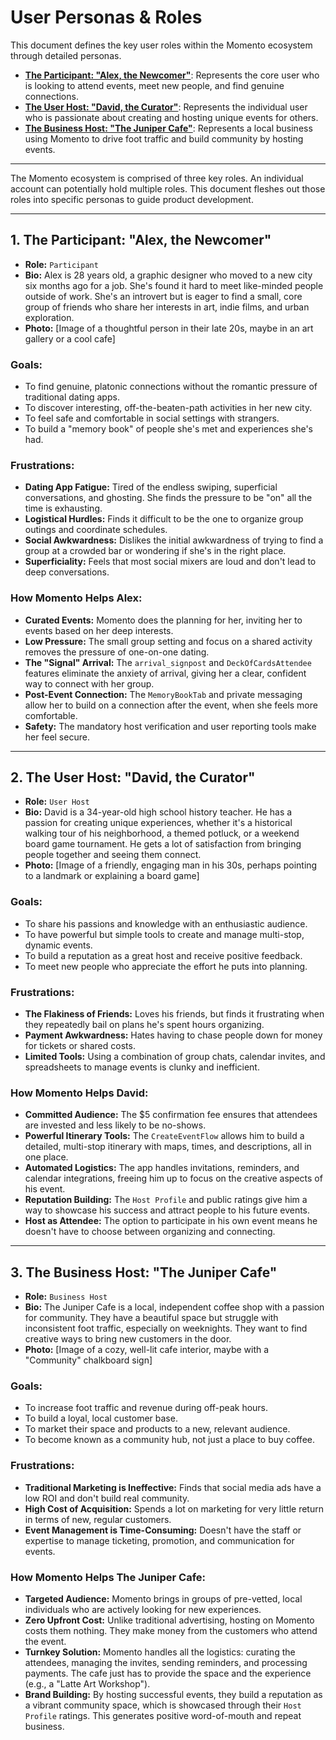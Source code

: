 # User Personas & Roles

This document defines the key user roles within the Momento ecosystem through detailed personas.

- **[The Participant: "Alex, the Newcomer"](#1-the-participant-alex-the-newcomer)**: Represents the core user who is looking to attend events, meet new people, and find genuine connections.
- **[The User Host: "David, the Curator"](#2-the-user-host-david-the-curator)**: Represents the individual user who is passionate about creating and hosting unique events for others.
- **[The Business Host: "The Juniper Cafe"](#3-the-business-host-the-juniper-cafe)**: Represents a local business using Momento to drive foot traffic and build community by hosting events.

---

The Momento ecosystem is comprised of three key roles. An individual account can potentially hold multiple roles. This document fleshes out those roles into specific personas to guide product development.

---

## 1. The Participant: "Alex, the Newcomer"

- **Role:** `Participant`
- **Bio:** Alex is 28 years old, a graphic designer who moved to a new city six months ago for a job. She's found it hard to meet like-minded people outside of work. She's an introvert but is eager to find a small, core group of friends who share her interests in art, indie films, and urban exploration.
- **Photo:** [Image of a thoughtful person in their late 20s, maybe in an art gallery or a cool cafe]

### Goals:

- To find genuine, platonic connections without the romantic pressure of traditional dating apps.
- To discover interesting, off-the-beaten-path activities in her new city.
- To feel safe and comfortable in social settings with strangers.
- To build a "memory book" of people she's met and experiences she's had.

### Frustrations:

- **Dating App Fatigue:** Tired of the endless swiping, superficial conversations, and ghosting. She finds the pressure to be "on" all the time is exhausting.
- **Logistical Hurdles:** Finds it difficult to be the one to organize group outings and coordinate schedules.
- **Social Awkwardness:** Dislikes the initial awkwardness of trying to find a group at a crowded bar or wondering if she's in the right place.
- **Superficiality:** Feels that most social mixers are loud and don't lead to deep conversations.

### How Momento Helps Alex:

- **Curated Events:** Momento does the planning for her, inviting her to events based on her deep interests.
- **Low Pressure:** The small group setting and focus on a shared activity removes the pressure of one-on-one dating.
- **The "Signal" Arrival:** The `arrival_signpost` and `DeckOfCardsAttendee` features eliminate the anxiety of arrival, giving her a clear, confident way to connect with her group.
- **Post-Event Connection:** The `MemoryBookTab` and private messaging allow her to build on a connection after the event, when she feels more comfortable.
- **Safety:** The mandatory host verification and user reporting tools make her feel secure.

---

## 2. The User Host: "David, the Curator"

- **Role:** `User Host`
- **Bio:** David is a 34-year-old high school history teacher. He has a passion for creating unique experiences, whether it's a historical walking tour of his neighborhood, a themed potluck, or a weekend board game tournament. He gets a lot of satisfaction from bringing people together and seeing them connect.
- **Photo:** [Image of a friendly, engaging man in his 30s, perhaps pointing to a landmark or explaining a board game]

### Goals:

- To share his passions and knowledge with an enthusiastic audience.
- To have powerful but simple tools to create and manage multi-stop, dynamic events.
- To build a reputation as a great host and receive positive feedback.
- To meet new people who appreciate the effort he puts into planning.

### Frustrations:

- **The Flakiness of Friends:** Loves his friends, but finds it frustrating when they repeatedly bail on plans he's spent hours organizing.
- **Payment Awkwardness:** Hates having to chase people down for money for tickets or shared costs.
- **Limited Tools:** Using a combination of group chats, calendar invites, and spreadsheets to manage events is clunky and inefficient.

### How Momento Helps David:

- **Committed Audience:** The $5 confirmation fee ensures that attendees are invested and less likely to be no-shows.
- **Powerful Itinerary Tools:** The `CreateEventFlow` allows him to build a detailed, multi-stop itinerary with maps, times, and descriptions, all in one place.
- **Automated Logistics:** The app handles invitations, reminders, and calendar integrations, freeing him up to focus on the creative aspects of his event.
- **Reputation Building:** The `Host Profile` and public ratings give him a way to showcase his success and attract people to his future events.
- **Host as Attendee:** The option to participate in his own event means he doesn't have to choose between organizing and connecting.

---

## 3. The Business Host: "The Juniper Cafe"

- **Role:** `Business Host`
- **Bio:** The Juniper Cafe is a local, independent coffee shop with a passion for community. They have a beautiful space but struggle with inconsistent foot traffic, especially on weeknights. They want to find creative ways to bring new customers in the door.
- **Photo:** [Image of a cozy, well-lit cafe interior, maybe with a "Community" chalkboard sign]

### Goals:

- To increase foot traffic and revenue during off-peak hours.
- To build a loyal, local customer base.
- To market their space and products to a new, relevant audience.
- To become known as a community hub, not just a place to buy coffee.

### Frustrations:

- **Traditional Marketing is Ineffective:** Finds that social media ads have a low ROI and don't build real community.
- **High Cost of Acquisition:** Spends a lot on marketing for very little return in terms of new, regular customers.
- **Event Management is Time-Consuming:** Doesn't have the staff or expertise to manage ticketing, promotion, and communication for events.

### How Momento Helps The Juniper Cafe:

- **Targeted Audience:** Momento brings in groups of pre-vetted, local individuals who are actively looking for new experiences.
- **Zero Upfront Cost:** Unlike traditional advertising, hosting on Momento costs them nothing. They make money from the customers who attend the event.
- **Turnkey Solution:** Momento handles all the logistics: curating the attendees, managing the invites, sending reminders, and processing payments. The cafe just has to provide the space and the experience (e.g., a "Latte Art Workshop").
- **Brand Building:** By hosting successful events, they build a reputation as a vibrant community space, which is showcased through their `Host Profile` ratings. This generates positive word-of-mouth and repeat business.

